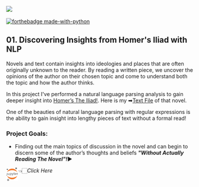 <p align='left'> 
                         
  <a href="#"><img src="https://badges.pufler.dev/visits/Emon-ProCoder7/Data-Driven-Decision-Making-With-Statistics"></a>
</p>



[![forthebadge made-with-python](http://ForTheBadge.com/images/badges/made-with-python.svg)](https://www.python.org/)
  
   


  
## 01. Discovering Insights from Homer's Iliad with NLP

  Novels and text contain insights into ideologies and places that are often originally unknown to the reader. By reading a written piece, we uncover the opinions of the author on their chosen topic and come to understand both the topic and how the author thinks.

In this project I've performed a natural language parsing analysis to gain deeper insight into [Homer’s The Iliad!](http://www.gutenberg.org/ebooks/6130). Here is my ➡[Text File](the_iliad.txt) of that novel. 

One of the beauties of natural language parsing with regular expressions is the ability to gain insight into lengthy pieces of text without a formal read! 
  
### Project Goals:
  - Finding out the main topics of discussion in the novel and can begin to discern some of the author’s thoughts and beliefs 
  ***"Without Actually Reading The Novel"!***▶
  
  
👈🏻*Click Here* [<img align="left" alt="Emon-ProCoder7 | Jupyter" width="32px" src="https://raw.githubusercontent.com/Emon-ProCoder7/python_projects/master/jupyter.png"/>](https://github.com/Emon-ProCoder7/Natural-Language-Processing/blob/master/iliad_NLP.ipynb)
